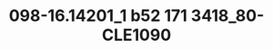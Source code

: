 ---
title: 098-16.14201_1 b52 171 3418_80-CLE1090
image: 098-16.14201_1 b52 171 3418_80-CLE1090.jpg
brand: sposo
layout: vestito
---